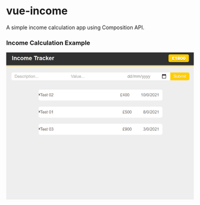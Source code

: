# vue-income
A simple income calculation app using Composition API. 

### Income Calculation Example
![](git_images/income-image.PNG)

